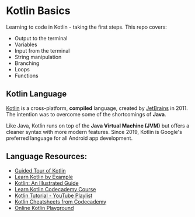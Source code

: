 # Kotlin Basics

Learning to code in Kotlin - taking the first steps. This repo covers:

- Output to the terminal
- Variables
- Input from the terminal
- String manipulation
- Branching
- Loops
- Functions

## Kotlin Language

[Kotlin](https://kotlinlang.org/) is a cross-platform, **compiled** language, created by [JetBrains](https://www.jetbrains.com/) in 2011. The intention was to overcome some of the shortcomings of **Java**. 

Like Java, Kotlin runs on top of the **Java Virtual Machine (JVM)** but offers a cleaner syntax with more modern features. Since 2019, Kotlin is Google's preferred language for all Android app development.

## Language Resources:

- [Guided Tour of Kotlin](https://kotlinlang.org/docs/kotlin-tour-hello-world.html)
- [Learn Kotlin by Example](https://play.kotlinlang.org/byExample/overview)
- [Kotlin: An Illustrated Guide](https://typealias.com/start/)
- [Learn Kotlin Codecademy Course](https://www.codecademy.com/learn/learn-kotlin)
- [Kotlin Tutorial - YouTube Playlist](https://www.youtube.com/playlist?app=desktop&list=PLEPZdzLLJH95CnKw-StVhMcwo7MIkXu4x)
- [Kotlin Cheatsheets from Codecademy](https://www.codecademy.com/resources/cheatsheets/language/kotlin)
- [Online Kotlin Playground](https://play.kotlinlang.org/)

